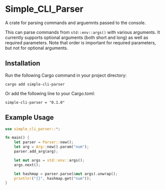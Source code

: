 # Simple_CLI_Parser
A crate for parsing commands and arguemnts passed to the console.
 
This can parse commands from `std::env::args()` with various arguments. It currently supports optional arguments (both short and long) as well as required parameters.
Note that order is important for required parameters, but not for optional arguments.

## Installation
Run the following Cargo command in your project directory:

```cargo add simple-cli-parser```

Or add the following line to your Cargo.toml:

```simple-cli-parser = "0.1.0"```

## Example Usage
```rust
use simple_cli_parser::*;

fn main() {
    let parser = Parser::new();
    let arg = Arg::new().param("num");
    parser.add_arg(arg);

    let mut args = std::env::args();
    args.next();

    let hashmap = parser.parse(&mut args).unwrap();
    println!("{}", hashmap.get("num"));
}
```
